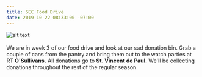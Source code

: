 ```yaml
---
title: SEC Food Drive
date: 2019-10-22 08:33:00 -07:00
---
```


![alt text](https://lsu-phoenix-alumni.github.io/assets/img/FoodDrive.png)  
<br>
We are in week 3 of our food drive and look at our sad donation bin. Grab a couple of cans from the pantry and bring them out to the watch parties at **RT O'Sullivans.** All donations go to **St. Vincent de Paul.** We'll be collecting donations throughout the rest of the regular season.